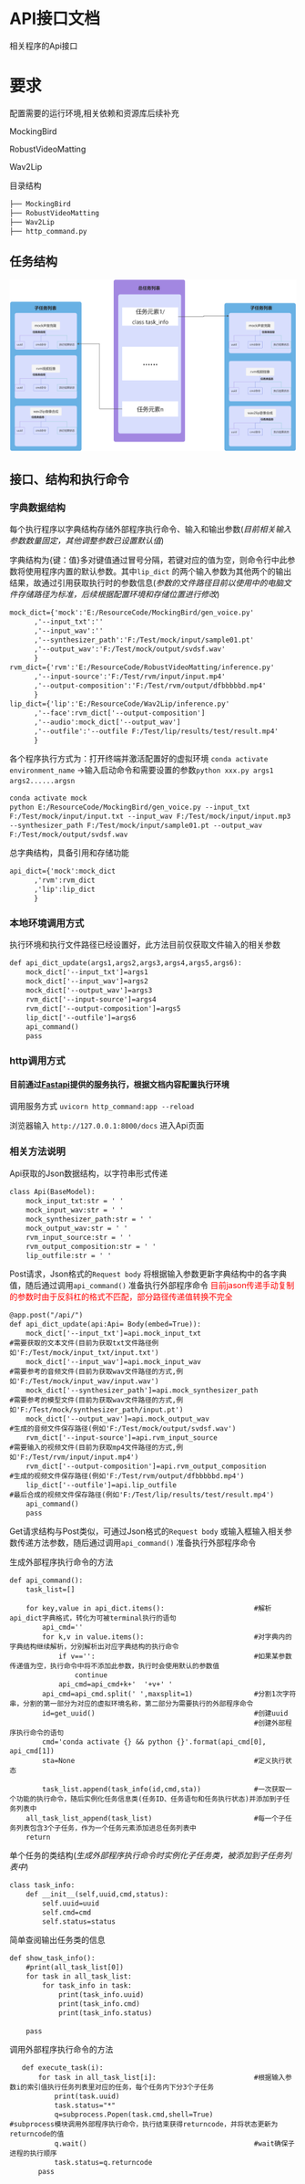 # API接口文档

相关程序的Api接口


# 要求


配置需要的运行环境,相关依赖和资源库后续补充

 MockingBird
 
 RobustVideoMatting
 
 Wav2Lip

目录结构
   ```
├── MockingBird
├── RobustVideoMatting
├── Wav2Lip
├── http_command.py  
   ```
   
   
## 任务结构

![image](https://github.com/QiFuChina/ApiDoc/blob/main/res/img/%E4%BB%BB%E5%8A%A1%E7%BB%93%E6%9E%84%E5%9B%BE.jpg)
   
## 接口、结构和执行命令



### 字典数据结构
每个执行程序以字典结构存储外部程序执行命令、输入和输出参数(*目前相关输入参数数量固定，其他调整参数已设置默认值*)
    
字典结构为{键：值}多对键值通过冒号分隔，若键对应的值为空，则命令行中此参数将使用程序内置的默认参数。其中```lip_dict``` 的两个输入参数为其他两个的输出结果，故通过引用获取执行时的参数信息(*参数的文件路径目前以使用中的电脑文件存储路径为标准，后续根据配置环境和存储位置进行修改*)
    
    
    mock_dict={'mock':'E:/ResourceCode/MockingBird/gen_voice.py'
          ,'--input_txt':''
          ,'--input_wav':''
          ,'--synthesizer_path':'F:/Test/mock/input/sample01.pt'
          ,'--output_wav':'F:/Test/mock/output/svdsf.wav'
          }
    rvm_dict={'rvm':'E:/ResourceCode/RobustVideoMatting/inference.py'
          ,'--input-source':'F:/Test/rvm/input/input.mp4'
          ,'--output-composition':'F:/Test/rvm/output/dfbbbbbd.mp4'
          }
    lip_dict={'lip':'E:/ResourceCode/Wav2Lip/inference.py'
          ,'--face':rvm_dict['--output-composition']
          ,'--audio':mock_dict['--output_wav']
          ,'--outfile':'--outfile F:/Test/lip/results/test/result.mp4'
          }




各个程序执行方式为：打开终端并激活配置好的虚拟环境 ```conda activate environment_name``` →输入启动命令和需要设置的参数```python xxx.py args1 args2......argsn```

    conda activate mock
    python E:/ResourceCode/MockingBird/gen_voice.py --input_txt F:/Test/mock/input/input.txt --input_wav F:/Test/mock/input/input.mp3 --synthesizer_path F:/Test/mock/input/sample01.pt --output_wav F:/Test/mock/output/svdsf.wav
    

总字典结构，具备引用和存储功能

    api_dict={'mock':mock_dict
          ,'rvm':rvm_dict
          ,'lip':lip_dict
          }
      

### 本地环境调用方式
    
执行环境和执行文件路径已经设置好，此方法目前仅获取文件输入的相关参数

    def api_dict_update(args1,args2,args3,args4,args5,args6):
        mock_dict['--input_txt']=args1                          
        mock_dict['--input_wav']=args2                          
        mock_dict['--output_wav']=args3                         
        rvm_dict['--input-source']=args4                        
        rvm_dict['--output-composition']=args5                  
        lip_dict['--outfile']=args6                             
        api_command()
        pass
    
    
### http调用方式
#### 目前通过[Fastapi](https://github.com/tiangolo/fastapi)提供的服务执行，根据文档内容配置执行环境
   调用服务方式 ```uvicorn http_command:app --reload```
   
   浏览器输入 ```http://127.0.0.1:8000/docs``` 进入Api页面
  
### 相关方法说明

    
Api获取的Json数据结构，以字符串形式传递

    class Api(BaseModel):
        mock_input_txt:str = ' '
        mock_input_wav:str = ' '
        mock_synthesizer_path:str = ' '
        mock_output_wav:str = ' '
        rvm_input_source:str = ' '
        rvm_output_composition:str = ' '
        lip_outfile:str = ' '
   
Post请求，Json格式的```Request body``` 将根据输入参数更新字典结构中的各字典值，随后通过调用```api_command()``` 准备执行外部程序命令
<font color='red'>目前jason传递手动复制的参数时由于反斜杠的格式不匹配，部分路径传递值转换不完全</font>

    @app.post("/api/")
    def api_dict_update(api:Api= Body(embed=True)):
        mock_dict['--input_txt']=api.mock_input_txt                         #需要获取的文本文件(目前为获取txt文件路径例如'F:/Test/mock/input_txt/input.txt')
        mock_dict['--input_wav']=api.mock_input_wav                         #需要参考的音频文件(目前为获取wav文件路径的方式,例如'F:/Test/mock/input_wav/input.wav')    
        mock_dict['--synthesizer_path']=api.mock_synthesizer_path           #需要参考的模型文件(目前为获取wav文件路径的方式,例如'F:/Test/mock/synthesizer_path/input.pt')
        mock_dict['--output_wav']=api.mock_output_wav                       #生成的音频文件保存路径(例如'F:/Test/mock/output/svdsf.wav')
        rvm_dict['--input-source']=api.rvm_input_source                     #需要输入的视频文件(目前为获取mp4文件路径的方式,例如'F:/Test/rvm/input/input.mp4')
        rvm_dict['--output-composition']=api.rvm_output_composition         #生成的视频文件保存路径(例如'F:/Test/rvm/output/dfbbbbbd.mp4')
        lip_dict['--outfile']=api.lip_outfile                               #最后合成的视频文件保存路径(例如'F:/Test/lip/results/test/result.mp4')
        api_command()
        pass

Get请求结构与Post类似，可通过Json格式的```Request body``` 或输入框输入相关参数传递方法参数，随后通过调用```api_command()``` 准备执行外部程序命令

生成外部程序执行命令的方法

    def api_command():
        task_list=[]
                                          
        for key,value in api_dict.items():                      #解析api_dict字典格式，转化为可被terminal执行的语句
            api_cmd=''
            for k,v in value.items():                           #对字典内的字典结构继续解析，分别解析出对应字典结构的执行命令
                if v=='':                                       #如果某参数传递值为空，执行命令中将不添加此参数，执行时会使用默认的参数值
                    continue
                api_cmd=api_cmd+k+'  '+v+' '
            api_cmd=api_cmd.split(' ',maxsplit=1)               #分割1次字符串，分割的第一部分为对应的虚拟环境名称，第二部分为需要执行的外部程序命令
            id=get_uuid()                                       #创建uuid
                                                                #创建外部程序执行命令的语句
            cmd='conda activate {} && python {}'.format(api_cmd[0], api_cmd[1])
            sta=None                                            #定义执行状态
            
            task_list.append(task_info(id,cmd,sta))             #一次获取一个功能的执行命令，随后实例化任务信息类(任务ID、任务语句和任务执行状态)并添加到子任务列表中
        all_task_list_append(task_list)                         #每一个子任务列表包含3个子任务，作为一个任务元素添加进总任务列表中
        return           


单个任务的类结构(*生成外部程序执行命令时实例化子任务类，被添加到子任务列表中*)    

    class task_info:
        def __init__(self,uuid,cmd,status):
            self.uuid=uuid
            self.cmd=cmd
            self.status=status



简单查阅输出任务类的信息


    def show_task_info():
        #print(all_task_list[0])
        for task in all_task_list:
            for task_info in task:
                print(task_info.uuid)
                print(task_info.cmd)
                print(task_info.status)
        
        pass


   调用外部程序执行命令的方法
   
       def execute_task(i):
           for task in all_task_list[i]:                        #根据输入参数i的索引值执行任务列表里对应的任务，每个任务内下分3个子任务
               print(task.uuid)
               task.status="*"                                  
               q=subprocess.Popen(task.cmd,shell=True)          #subprocess模块调用外部程序执行命令，执行结束获得returncode，并将状态更新为returncode的值
               q.wait()                                         #wait确保子进程的执行顺序
               task.status=q.returncode
           pass
